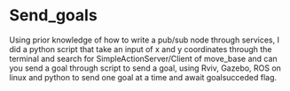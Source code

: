 # Send_goals
Using prior knowledge of how to write a pub/sub node through services, I did a python script that take an input of x and y coordinates through the terminal and search for SimpleActionServer/Client of move_base and can you send a goal through script to send a goal, using Rviv, Gazebo, ROS on linux and python to send one goal at a time and await goalsucceded flag.


